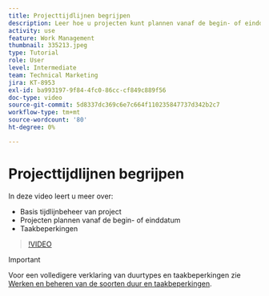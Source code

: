 ```yaml
---
title: Projecttijdlijnen begrijpen
description: Leer hoe u projecten kunt plannen vanaf de begin- of einddatum. Dan leer hoe duur, predecessors, en taakbeperkingen het projectplan beïnvloeden.
activity: use
feature: Work Management
thumbnail: 335213.jpeg
type: Tutorial
role: User
level: Intermediate
team: Technical Marketing
jira: KT-8953
exl-id: ba993197-9f84-4fc0-86cc-cf849c889f56
doc-type: video
source-git-commit: 5d8337dc369c6e7c664f110235847737d342b2c7
workflow-type: tm+mt
source-wordcount: '80'
ht-degree: 0%

---
```


# Projecttijdlijnen begrijpen

In deze video leert u meer over:

* Basis tijdlijnbeheer van project
* Projecten plannen vanaf de begin- of einddatum
* Taakbeperkingen

>[!VIDEO](https://video.tv.adobe.com/v/335213/?quality=12&learn=on)

>[!IMPORTANT]
>
>Voor een volledigere verklaring van duurtypes en taakbeperkingen zie [Werken en beheren van de soorten duur en taakbeperkingen](https://experienceleague.adobe.com/docs/workfront-learn/tutorials-workfront/manage-work/intermediate-projects/understand-and-manage-duration-types-and-task-constraints.html?lang=en).
